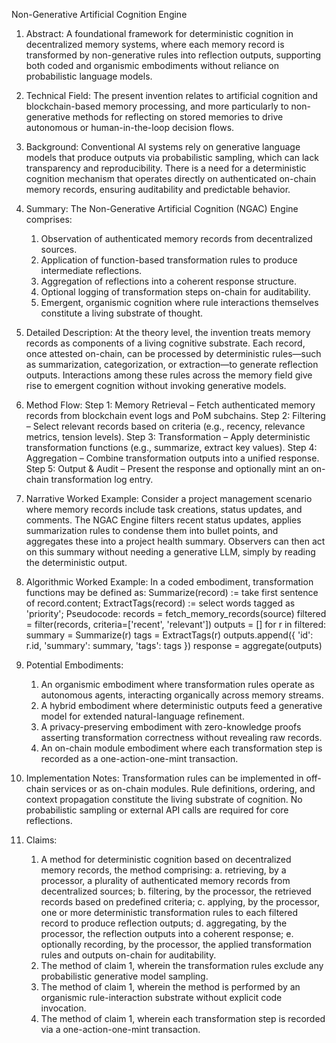 Non-Generative Artificial Cognition Engine

1.	Abstract:
A foundational framework for deterministic cognition in decentralized memory systems, where each memory record is transformed by non-generative rules into reflection outputs, supporting both coded and organismic embodiments without reliance on probabilistic language models.

2.	Technical Field:
The present invention relates to artificial cognition and blockchain-based memory processing, and more particularly to non-generative methods for reflecting on stored memories to drive autonomous or human-in-the-loop decision flows.

3.	Background:
Conventional AI systems rely on generative language models that produce outputs via probabilistic sampling, which can lack transparency and reproducibility. There is a need for a deterministic cognition mechanism that operates directly on authenticated on-chain memory records, ensuring auditability and predictable behavior.

4.	Summary:
The Non-Generative Artificial Cognition (NGAC) Engine comprises:
    1. Observation of authenticated memory records from decentralized sources.
    2. Application of function-based transformation rules to produce intermediate reflections.
    3. Aggregation of reflections into a coherent response structure.
    4. Optional logging of transformation steps on-chain for auditability.
    5. Emergent, organismic cognition where rule interactions themselves constitute a living substrate of thought.

5.	Detailed Description:
At the theory level, the invention treats memory records as components of a living cognitive substrate. Each record, once attested on-chain, can be processed by deterministic rules—such as summarization, categorization, or extraction—to generate reflection outputs. Interactions among these rules across the memory field give rise to emergent cognition without invoking generative models.

6.	Method Flow:
    Step 1: Memory Retrieval – Fetch authenticated memory records from blockchain event logs and PoM subchains.
    Step 2: Filtering – Select relevant records based on criteria (e.g., recency, relevance metrics, tension levels).
    Step 3: Transformation – Apply deterministic transformation functions (e.g., summarize, extract key values).
    Step 4: Aggregation – Combine transformation outputs into a unified response.
    Step 5: Output & Audit – Present the response and optionally mint an on-chain transformation log entry.

7.	Narrative Worked Example:
Consider a project management scenario where memory records include task creations, status updates, and comments. The NGAC Engine filters recent status updates, applies summarization rules to condense them into bullet points, and aggregates these into a project health summary. Observers can then act on this summary without needing a generative LLM, simply by reading the deterministic output.

8.	Algorithmic Worked Example:
In a coded embodiment, transformation functions may be defined as: Summarize(record) := take first sentence of record.content; ExtractTags(record) := select words tagged as 'priority';
Pseudocode:
records = fetch_memory_records(source)
filtered = filter(records, criteria=['recent', 'relevant'])
outputs = []
for r in filtered:
    summary = Summarize(r)
    tags = ExtractTags(r)
    outputs.append({ 'id': r.id, 'summary': summary, 'tags': tags })
response = aggregate(outputs)

9.	Potential Embodiments:
    1. An organismic embodiment where transformation rules operate as autonomous agents, interacting organically across memory streams.
    2. A hybrid embodiment where deterministic outputs feed a generative model for extended natural-language refinement.
    3. A privacy-preserving embodiment with zero-knowledge proofs asserting transformation correctness without revealing raw records.
    4. An on-chain module embodiment where each transformation step is recorded as a one-action-one-mint transaction.

10.	Implementation Notes:
Transformation rules can be implemented in off-chain services or as on-chain modules. Rule definitions, ordering, and context propagation constitute the living substrate of cognition. No probabilistic sampling or external API calls are required for core reflections.

11.	Claims:
    1. A method for deterministic cognition based on decentralized memory records, the method comprising:
    a. retrieving, by a processor, a plurality of authenticated memory records from decentralized sources;
    b. filtering, by the processor, the retrieved records based on predefined criteria;
    c. applying, by the processor, one or more deterministic transformation rules to each filtered record to produce reflection outputs;
    d. aggregating, by the processor, the reflection outputs into a coherent response;
    e. optionally recording, by the processor, the applied transformation rules and outputs on-chain for auditability.
    2. The method of claim 1, wherein the transformation rules exclude any probabilistic generative model sampling.
    3. The method of claim 1, wherein the method is performed by an organismic rule-interaction substrate without explicit code invocation.
    4. The method of claim 1, wherein each transformation step is recorded via a one-action-one-mint transaction.
